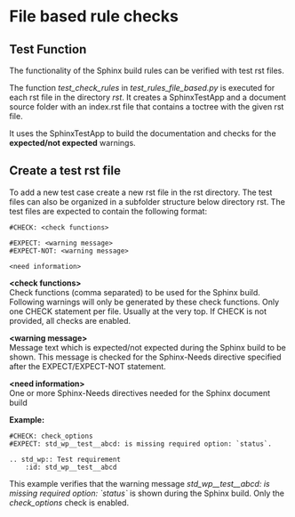 # File based rule checks

## Test Function
The functionality of the Sphinx build rules can be verified with test rst files.

The function *test_check_rules* in *test_rules_file_based.py* is executed for
each rst file in the directory *rst*.
It creates a SphinxTestApp and a document source folder with an index.rst file
that contains a toctree with the given rst file.

It uses the SphinxTestApp to build the documentation and checks for the
**expected/not expected** warnings.

## Create a test rst file
To add a new test case create a new rst file in the rst directory.
The test files can also be organized in a subfolder structure below directory rst.
The test files are expected to contain the following format:

    #CHECK: <check functions>

    #EXPECT: <warning message>
    #EXPECT-NOT: <warning message>

    <need information>

**\<check functions>**<br>
Check functions (comma separated) to be used for the Sphinx build. Following
                    warnings will only be generated by these check functions.
                    Only one CHECK statement per file. Usually at the very top.
                    If CHECK is not provided, all checks are enabled.

**\<warning message>**<br>
Message text which is expected/not expected during the
                    Sphinx build to be shown.
                    This message is checked for the Sphinx-Needs directive
                    specified after the EXPECT/EXPECT-NOT statement.

**\<need information>**<br>
One or more Sphinx-Needs directives needed for the
                    Sphinx document build

**Example:**

    #CHECK: check_options
    #EXPECT: std_wp__test__abcd: is missing required option: `status`.

    .. std_wp:: Test requirement
        :id: std_wp__test__abcd

This example verifies that the warning message
*std_wp__test__abcd: is missing required option: \`status\`*
is shown during the Sphinx build. Only the *check_options* check is enabled.
